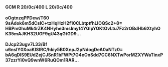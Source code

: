 #### GCM R 20/0c/400 L 20/0c/400
**oOgtnzqPPDew/T60**<br/>**9sAdok6m5dCslC+tzHqHzH2f10CLbtptfhLIOQSc2+8=**<br/>**HBPm0huMk4rZK4NHyhe3msImyf4YGlpYOKtOvLtu7Fz2rOBdHb6XtyhOK35mAJKH32UGF9gU43qGtGD9...**<br/><br/>
**DJcp23ugv7L33/Bf**<br/>**u6nslY0XoaKISIRC/hkiy5B0XnpJ2pNdogDeA0aNTz0=**<br/>**bA6qDIS9EUdZejCJSnR1bFWPt7G4eOnSdd7CC6NXTwPorMZXYWaTinxP37zzrYi0vQ9wnW6RuQOm1RAR...**